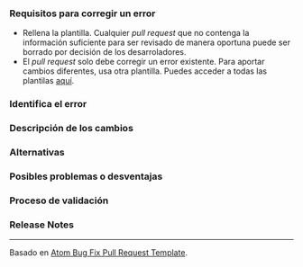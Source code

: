 ### Requisitos para corregir un error

* Rellena la plantilla. Cualquier _pull request_ que no contenga la información suficiente para ser revisado de manera oportuna puede ser borrado por decisión de los desarroladores.
* El _pull request_ solo debe corregir un error existente. Para aportar cambios diferentes, usa otra plantilla. Puedes acceder a todas las plantilas [aquí](https://github.com/aaesalamanca/d-eventer/blob/master/.github/pull_request_template.md).

### Identifica el error

<!--

Escribe el link del issue asociado al error que estás corrigiendo.

Si todavía no hay un issuepara tu error, por favor abre un nuevo issue y después enlázalo con tu pull request.

Nota: en algunas ocasiones, el error de una persona es la funcionalidad de otra. Si el pull request no se relaciona 
con ningún issue existente con la etiqueta bug, los desarrolladores tienen la última palabra para decidir si es un error.

-->

### Descripción de los cambios

<!--

Debemos ser capaces de entender el diseño de tu cambios desde esta descripción. Si no nos podemos hacer a la idea de qué hará
el código mediante esta descripción, el pull request puede ser cerrado por decisión de los desarrolladores. Ten cuenta que
quien revise este PR puede no estar familiarizado o no haber trabajado con el código recientemente, así que explica los conceptos.

-->

### Alternativas

<!-- Explica otras alternativas que tuviste en cuenta y por qué esta versión fue la elegida. -->

### Posibles problemas o desventajas

<!-- ¿Cuáles son las desventajas o problemas que pueden surgir a raíz de modificar el código? -->

### Proceso de validación

<!--

¿Cuáles fueron los pasos que seguiste para comprobar que el cambio no introduce problemas ya solucionados? Describe las
acciones que llevaste a cabo (incluyendo botones en los que hiciste clic, texto que escribiste, commandos que ejecutaste, etc.)
y anota los resultados que observaste

-->

### Release Notes

<!--

Por favor, describe los cambios en una única línea que explica esta mejora de manera que un usuario lo pueda entender.
Este texto será el que usemos para las release notes.

Si consideras que este cambio no es relevante para el usuario o para ser incluido en las release notes,
puedes usar "No aplica" o "N/A" en esta sección.

Ejemplos:

- La aplicación ahora permite enviar imágenes en los chats de los planes.
- Issue corregido en el que la aplicación se cerraba tras crear un plan.
- Rendimiento mejorado al cargar la lista de planes.

-->

---

Basado en [Atom Bug Fix Pull Request Template](https://raw.githubusercontent.com/atom/.github/master/.github/PULL_REQUEST_TEMPLATE/bug_fix.md).
